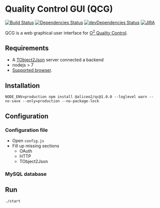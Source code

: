 # Quality Control GUI (QCG)
[![Build Status](https://travis-ci.org/AliceO2Group/WebUi.svg?branch=dev)](https://travis-ci.org/AliceO2Group/WebUi)
[![Dependencies Status](https://david-dm.org/AliceO2Group/WebUi/status.svg?path=QualityControl)](https://david-dm.org/AliceO2Group/WebUi?path=QualityControl)
[![devDependencies Status](https://david-dm.org/AliceO2Group/WebUi/dev-status.svg?path=QualityControl)](https://david-dm.org/AliceO2Group/WebUi?path=QualityControl&type=dev)
[![JIRA](https://img.shields.io/badge/JIRA-issues-blue.svg)](https://alice.its.cern.ch/jira/projects/OGUI)

QCG is a web graphical user interface for [O<sup>2</sup> Quality Control](https://github.com/AliceO2Group/QualityControl).

## Requirements
- A [TObject2Json](https://github.com/AliceO2Group/QualityControl/blob/master/Framework/src/TObject2JsonServer.cxx) server connected a backend
- nodejs > 7
- [Supported browser](https://github.com/AliceO2Group/WebUi/tree/dev/Framework#minimum-browser-version-support).

## Installation
```
NODE_ENV=production npm install @aliceo2/qc@1.0.0 --loglevel warn --no-save --only=production --no-package-lock
```

## Configuration

### Configuration file
- Open `config.js`
- Fill up missing sections
  - OAuth
  - HTTP
  - TObject2Json

### MySQL database

## Run
```
./start
```
